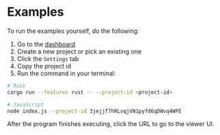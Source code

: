 # Examples

To run the examples yourself, do the following:

1. Go to the [dashboard](https://app.observation.tools/)
2. Create a new project or pick an existing one
3. Click the `Settings` tab
4. Copy the project id
5. Run the command in your terminal:

```bash
# Rust
cargo run --features rust -- --project-id <project-id>

# JavaScript
node index.js --project-id 3jejjf7hRLvqjVN1pyfd6qDWvq4WPE
```

After the program finishes executing, click the URL to go to the viewer UI.

